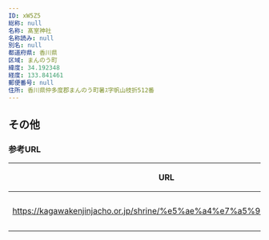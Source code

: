 ```yaml
---
ID: xW5Z5
総称: null
名称: 髙室神社
名称読み: null
別名: null
都道府県: 香川県
区域: まんのう町
緯度: 34.192348
経度: 133.841461
郵便番号: null
住所: 香川県仲多度郡まんのう町暑ｽ字帆山枝折512番
---
```


## その他

### 参考URL

| URL                                                                 | 説明   |
| ------------------------------------------------------------------- | ------ |
| https://kagawakenjinjacho.or.jp/shrine/%e5%ae%a4%e7%a5%9e%e7%a4%be/ | 神社庁 |
